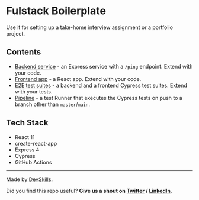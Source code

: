  # Fulstack Boilerplate

Use it for setting up a take-home interview assignment or a portfolio project.

## Contents

- [Backend service](https://github.com/DevSkillsHQ/fullstack-boilerplate-express-react/tree/main/app-express) - an Express service with a `/ping` endpoint. Extend with your code.
- [Frontend app](https://github.com/DevSkillsHQ/fullstack-boilerplate-express-react/tree/main/app-react) - a React app. Extend with your code.
- [E2E test suites](https://github.com/DevSkillsHQ/fullstack-boilerplate-express-react/tree/main/cypress/integration) - a backend and a frontend Cypress test suites. Extend with your tests.
- [Pipeline](https://github.com/DevSkillsHQ/fullstack-boilerplate-express-react/blob/main/.github/workflows/tests.yml) - a test Runner that executes the Cypress tests on push to a branch other than `master`/`main`.

## Tech Stack

- React 11
- create-react-app
- Express 4
- Cypress
- GitHub Actions
---

Made by [DevSkills](https://devskills.co).

Did you find this repo useful? **Give us a shout on [Twitter](https://twitter.com/DevSkillsHQ) / [LinkedIn](https://www.linkedin.com/company/devskills)**.
